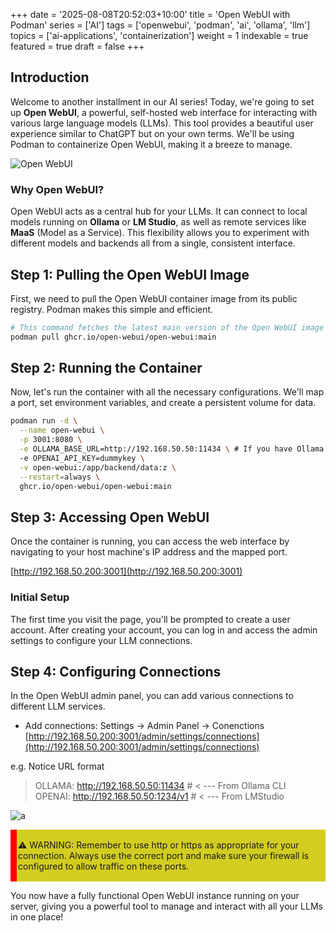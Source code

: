 +++
date = '2025-08-08T20:52:03+10:00'
title = 'Open WebUI with Podman'
series = ['AI']
tags = ['openwebui', 'podman', 'ai', 'ollama', 'llm']
topics = ['ai-applications', 'containerization']
weight = 1
indexable = true
featured = true
draft = false
+++


## Introduction

Welcome to another installment in our AI series! Today, we're going to set up **Open WebUI**, a powerful, self-hosted web interface for interacting with various large language models (LLMs). This tool provides a beautiful user experience similar to ChatGPT but on your own terms. We'll be using Podman to containerize Open WebUI, making it a breeze to manage.

![Open WebUI](https://images.unsplash.com/photo-1494869042583-f6c911f04b4c?q=80&w=2940&auto=format&fit=crop&ixlib=rb-4.1.0&ixid=M3wxMjA3fDB8MHxwaG90by1wYWdlfHx8fGVufDB8fHx8fA%3D%3D)


### Why Open WebUI?

Open WebUI acts as a central hub for your LLMs. It can connect to local models running on **Ollama** or **LM Studio**, as well as remote services like **MaaS** (Model as a Service). This flexibility allows you to experiment with different models and backends all from a single, consistent interface.

## Step 1: Pulling the Open WebUI Image

First, we need to pull the Open WebUI container image from its public registry. Podman makes this simple and efficient.

```sh
# This command fetches the latest main version of the Open WebUI image from GitHub's container registry.
podman pull ghcr.io/open-webui/open-webui:main
```
## Step 2: Running the Container
Now, let's run the container with all the necessary configurations. We'll map a port, set environment variables, and create a persistent volume for data.
```sh
podman run -d \
  --name open-webui \
  -p 3001:8080 \
  -e OLLAMA_BASE_URL=http://192.168.50.50:11434 \ # If you have Ollama
  -e OPENAI_API_KEY=dummykey \
  -v open-webui:/app/backend/data:z \
  --restart=always \
  ghcr.io/open-webui/open-webui:main
```

## Step 3: Accessing Open WebUI
Once the container is running, you can access the web interface by navigating to your host machine's IP address and the mapped port.

[http://192.168.50.200:3001](http://192.168.50.200:3001)


### Initial Setup
The first time you visit the page, you'll be prompted to create a user account. After creating your account, you can log in and access the admin settings to configure your LLM connections.

## Step 4: Configuring Connections
In the Open WebUI admin panel, you can add various connections to different LLM services.

- Add connections: Settings -> Admin Panel -> Conenctions
[http://192.168.50.200:3001/admin/settings/connections](http://192.168.50.200:3001/admin/settings/connections)

e.g. Notice URL format
> OLLAMA: http://192.168.50.50:11434   # < --- From Ollama CLI      
OPENAI: http://192.168.50.50:1234/v1   # < --- From LMStudio

![a](/ai/open_webui.png)

<div style="background-color: #d3cd22ff; padding: 2px; border-left: 10px solid red;">

⚠️ WARNING:
Remember to use http or https as appropriate for your connection. Always use the correct port and make sure your firewall is configured to allow traffic on these ports.

</div>

You now have a fully functional Open WebUI instance running on your server, giving you a powerful tool to manage and interact with all your LLMs in one place!
